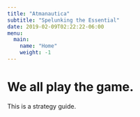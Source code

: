 ```yaml
---
title: "Atmanautica"
subtitle: "Spelunking the Essential"
date: 2019-02-09T02:22:22-06:00
menu:
  main:
    name: "Home"
    weight: -1
---
```


# We all play the game.

This is a strategy guide.
